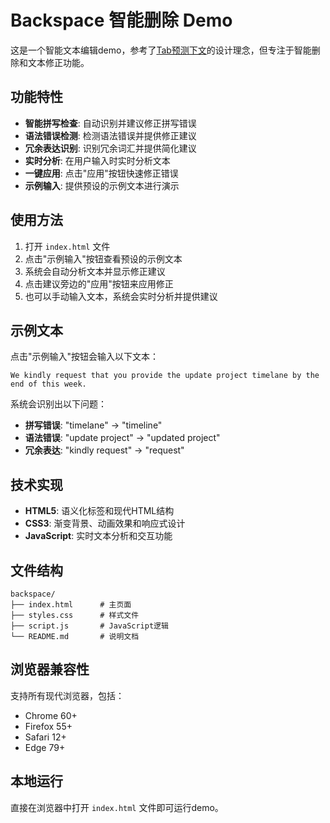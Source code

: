 # Backspace 智能删除 Demo

这是一个智能文本编辑demo，参考了[Tab预测下文](https://kaichen61.github.io/tab/)的设计理念，但专注于智能删除和文本修正功能。

## 功能特性

- **智能拼写检查**: 自动识别并建议修正拼写错误
- **语法错误检测**: 检测语法错误并提供修正建议
- **冗余表达识别**: 识别冗余词汇并提供简化建议
- **实时分析**: 在用户输入时实时分析文本
- **一键应用**: 点击"应用"按钮快速修正错误
- **示例输入**: 提供预设的示例文本进行演示

## 使用方法

1. 打开 `index.html` 文件
2. 点击"示例输入"按钮查看预设的示例文本
3. 系统会自动分析文本并显示修正建议
4. 点击建议旁边的"应用"按钮来应用修正
5. 也可以手动输入文本，系统会实时分析并提供建议

## 示例文本

点击"示例输入"按钮会输入以下文本：
```
We kindly request that you provide the update project timelane by the end of this week.
```

系统会识别出以下问题：
- **拼写错误**: "timelane" → "timeline"
- **语法错误**: "update project" → "updated project"
- **冗余表达**: "kindly request" → "request"

## 技术实现

- **HTML5**: 语义化标签和现代HTML结构
- **CSS3**: 渐变背景、动画效果和响应式设计
- **JavaScript**: 实时文本分析和交互功能

## 文件结构

```
backspace/
├── index.html      # 主页面
├── styles.css      # 样式文件
├── script.js       # JavaScript逻辑
└── README.md       # 说明文档
```

## 浏览器兼容性

支持所有现代浏览器，包括：
- Chrome 60+
- Firefox 55+
- Safari 12+
- Edge 79+

## 本地运行

直接在浏览器中打开 `index.html` 文件即可运行demo。 